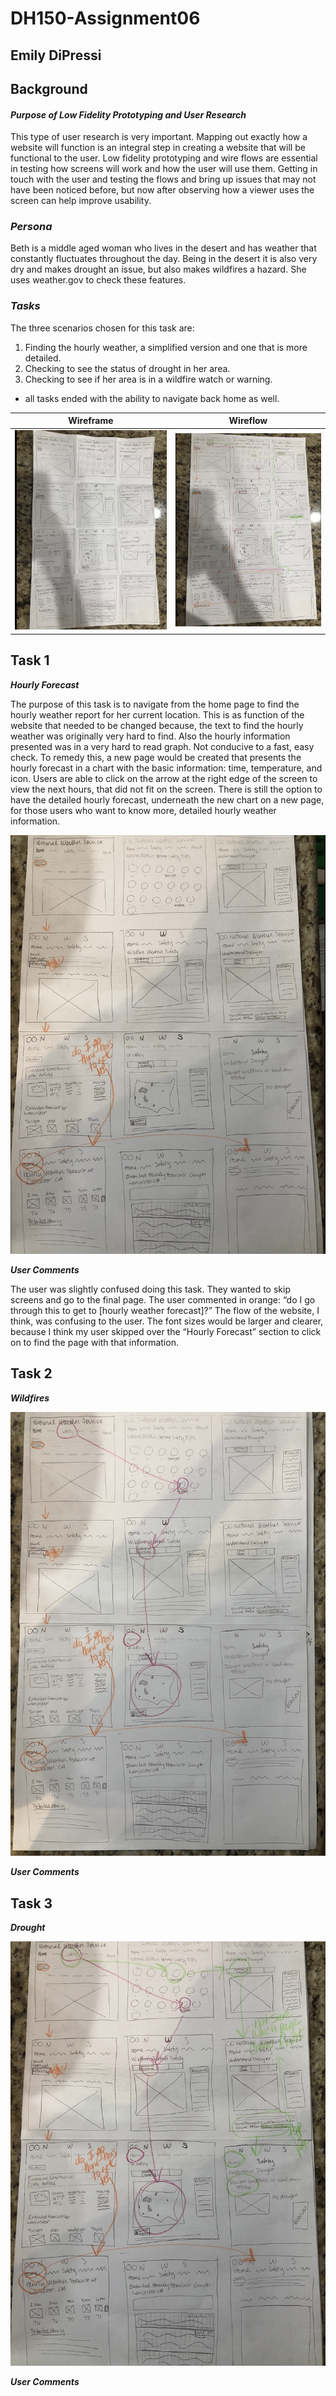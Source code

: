 # DH150-Assignment06

## Emily DiPressi 

## Background 
#### *Purpose of Low Fidelity Prototyping and User Research*
This type of user research is very important. Mapping out exactly how a website will function is an integral step in creating a website that will be functional to the user. Low fidelity prototyping and wire flows are essential in testing how screens will work and how the user will use them. Getting in touch with the user and testing the flows and bring up issues that may not have been noticed before, but now after observing how a viewer uses the screen can help improve usability. 

### *Persona* 
Beth is a middle aged woman who lives in the desert and has weather that constantly fluctuates throughout the day. Being in the desert it is also very dry and makes drought an issue, but also makes wildfires a hazard. She uses weather.gov to check these features.

### *Tasks*
The three scenarios chosen for this task are:
1. Finding the hourly weather, a simplified version and one that is more detailed. 
2. Checking to see the status of drought in her area.
3. Checking to see if her area is in a wildfire watch or warning. 
* all tasks ended with the ability to navigate back home as well. 

Wireframe | Wireflow
--------- | --------
![wireframe](Wireframe.png) | ![wireflow](Wireflow.png)

## Task 1

**_Hourly Forecast_**

The purpose of this task is to navigate from the home page to find the hourly weather report for her current location. This is as function of the website that needed to be changed because, the text to find the hourly weather was originally very hard to find. Also the hourly information presented was in a very hard to read graph. Not conducive to a fast, easy check. To remedy this, a new page would be created that presents the hourly forecast in a chart with the basic information: time, temperature, and icon. Users are able to click on the arrow at the right edge of the screen to view the next hours, that did not fit on the screen. There is still the option to have the detailed hourly forecast, underneath the new chart on a new page, for those users who want to know more, detailed hourly weather information. 

![flow1](flow1.png) 

**_User Comments_**

The user was slightly confused doing this task. They wanted to skip screens and go to the final page. The user commented in orange: “do I go through this to get to [hourly weather forecast]?” The flow of the website, I think, was confusing to the user. The font sizes would be larger and clearer, because I think my user skipped over the “Hourly Forecast” section to click on to find the page with that information. 

## Task 2

**_Wildfires_**

![flow2](flow2.png)

**_User Comments_**

## Task 3

**_Drought_**

![flow3](flow3.png)

**_User Comments_**
